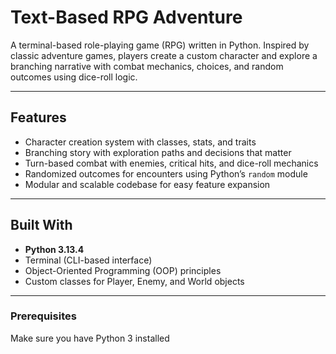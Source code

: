  # Text-Based RPG Adventure

A terminal-based role-playing game (RPG) written in Python. Inspired by classic adventure games, players create a custom character and explore a branching narrative with combat mechanics, choices, and random outcomes using dice-roll logic.

---

## Features

- Character creation system with classes, stats, and traits  
- Branching story with exploration paths and decisions that matter  
- Turn-based combat with enemies, critical hits, and dice-roll mechanics  
- Randomized outcomes for encounters using Python’s `random` module  
- Modular and scalable codebase for easy feature expansion

---

## Built With

- **Python 3.13.4**
- Terminal (CLI-based interface)
- Object-Oriented Programming (OOP) principles
- Custom classes for Player, Enemy, and World objects

---

### Prerequisites

Make sure you have Python 3 installed
